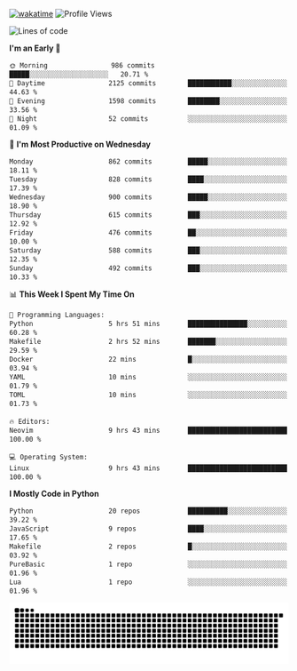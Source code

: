 [![wakatime](https://wakatime.com/badge/user/b920b284-3cde-4cd4-b72e-f7f22d050b16.svg)](https://wakatime.com/@b920b284-3cde-4cd4-b72e-f7f22d050b16)
![Profile Views](http://img.shields.io/badge/Profile%20Views-4586-blue)
<!--START_SECTION:waka-->
![Lines of code](https://img.shields.io/badge/From%20Hello%20World%20I%27ve%20Written-6.4%20million%20lines%20of%20code-blue)

**I'm an Early 🐤** 

```text
🌞 Morning                986 commits         █████░░░░░░░░░░░░░░░░░░░░   20.71 % 
🌆 Daytime                2125 commits        ███████████░░░░░░░░░░░░░░   44.63 % 
🌃 Evening                1598 commits        ████████░░░░░░░░░░░░░░░░░   33.56 % 
🌙 Night                  52 commits          ░░░░░░░░░░░░░░░░░░░░░░░░░   01.09 % 
```
📅 **I'm Most Productive on Wednesday** 

```text
Monday                   862 commits         █████░░░░░░░░░░░░░░░░░░░░   18.11 % 
Tuesday                  828 commits         ████░░░░░░░░░░░░░░░░░░░░░   17.39 % 
Wednesday                900 commits         █████░░░░░░░░░░░░░░░░░░░░   18.90 % 
Thursday                 615 commits         ███░░░░░░░░░░░░░░░░░░░░░░   12.92 % 
Friday                   476 commits         ██░░░░░░░░░░░░░░░░░░░░░░░   10.00 % 
Saturday                 588 commits         ███░░░░░░░░░░░░░░░░░░░░░░   12.35 % 
Sunday                   492 commits         ███░░░░░░░░░░░░░░░░░░░░░░   10.33 % 
```


📊 **This Week I Spent My Time On** 

```text
💬 Programming Languages: 
Python                   5 hrs 51 mins       ███████████████░░░░░░░░░░   60.28 % 
Makefile                 2 hrs 52 mins       ███████░░░░░░░░░░░░░░░░░░   29.59 % 
Docker                   22 mins             █░░░░░░░░░░░░░░░░░░░░░░░░   03.94 % 
YAML                     10 mins             ░░░░░░░░░░░░░░░░░░░░░░░░░   01.79 % 
TOML                     10 mins             ░░░░░░░░░░░░░░░░░░░░░░░░░   01.73 % 

🔥 Editors: 
Neovim                   9 hrs 43 mins       █████████████████████████   100.00 % 

💻 Operating System: 
Linux                    9 hrs 43 mins       █████████████████████████   100.00 % 
```

**I Mostly Code in Python** 

```text
Python                   20 repos            ██████████░░░░░░░░░░░░░░░   39.22 % 
JavaScript               9 repos             ████░░░░░░░░░░░░░░░░░░░░░   17.65 % 
Makefile                 2 repos             █░░░░░░░░░░░░░░░░░░░░░░░░   03.92 % 
PureBasic                1 repo              ░░░░░░░░░░░░░░░░░░░░░░░░░   01.96 % 
Lua                      1 repo              ░░░░░░░░░░░░░░░░░░░░░░░░░   01.96 % 
```




<!--END_SECTION:waka-->
![Snake animation](https://raw.githubusercontent.com/timmypidashev/timmypidashev/main/commits.svg)
